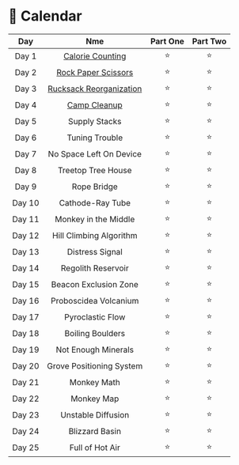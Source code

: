 # 🎄 Calendar

| Day  | Nme | Part One  | Part Two |
| :---: | :---: | :---: | :---: |
| Day 1  | [Calorie Counting](https://github.com/SandraMavsar/AdventOfCode/blob/main/2022/Day1/solution.py) | :star:  | :star:  |
| Day 2 | [Rock Paper Scissors](https://github.com/SandraMavsar/AdventOfCode/blob/main/2022/Day2/solution.py)  | :star:  | :star:  |
| Day 3 | [Rucksack Reorganization](https://github.com/SandraMavsar/AdventOfCode/blob/main/2022/Day3/solution.py)  | :star:  | :star:  |
| Day 4 | [Camp Cleanup](https://github.com/SandraMavsar/AdventOfCode/blob/main/2022/Day4/solution.py)  | :star:  | :star:  |
| Day 5 | Supply Stacks  | :star:  | :star:  |
| Day 6 | Tuning Trouble  | :star:  | :star:  |
| Day 7 | No Space Left On Device  | :star:  | :star:  |
| Day 8 | Treetop Tree House  | :star:  | :star:  |
| Day 9 | Rope Bridge  | :star:  | :star:  |
| Day 10 | Cathode-Ray Tube  | :star:  | :star:  |
| Day 11 | Monkey in the Middle  | :star:  | :star:  |
| Day 12 | Hill Climbing Algorithm  | :star:  | :star:  |
| Day 13 | Distress Signal  | :star:  | :star:  |
| Day 14 | Regolith Reservoir  | :star:  | :star:  |
| Day 15 | Beacon Exclusion Zone  | :star:  | :star:  |
| Day 16 | Proboscidea Volcanium  | :star:  | :star:  |
| Day 17 | Pyroclastic Flow  | :star:  | :star:  |
| Day 18 | Boiling Boulders  | :star:  | :star:  |
| Day 19 | Not Enough Minerals  | :star:  | :star:  |
| Day 20 | Grove Positioning System  | :star:  | :star:  |
| Day 21 | Monkey Math  | :star:  | :star:  |
| Day 22 | Monkey Map  | :star:  | :star:  |
| Day 23 | Unstable Diffusion  | :star:  | :star:  |
| Day 24 | Blizzard Basin  | :star:  | :star:  |
| Day 25 | Full of Hot Air  | :star:  | :star:  |
